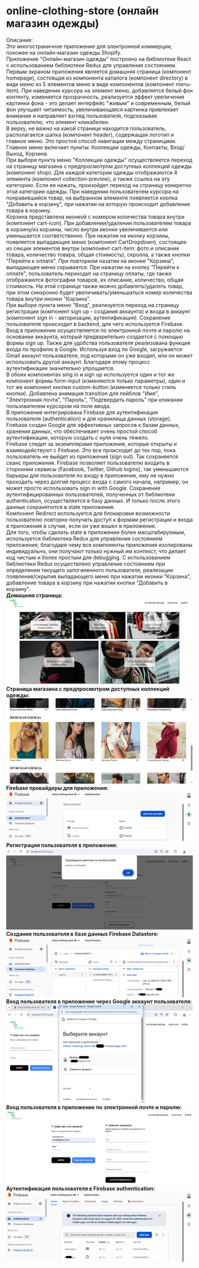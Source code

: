 # online-clothing-store (онлайн магазин одежды)

Описание:<br />
Это многостраничное приложение для электронной коммерции, похожее на онлайн-магазин одежды Shopify.<br />
Приложение "Онлайн-магазин одежды" построено на библиотеке React с использованием библиотеки Redux для управления состоянием.<br />
Первым экраном приложения является домашняя страница (компонент homepage), состоящая из компонента каталога (компонент directory) в виде меню из 5 элементов меню в виде компонентов (компонент menu-item). При наведении курсора на элемент меню, добавляется белый фон контенту, изменяется прозрачность, реализуется эффект увеличения картинки фона - это делает интерфейс "живым" и современным, белый фон улучшает читаемость, увеличивающаяся картинка привлекает внимание и направляет взгляд пользователя, подсказывая пользователю, что элемент кликабелен.<br />
В верху, не важно на какой странице находится пользователь, располагается шапка (компонент header), содержащая логотип и главное меню. Это простой способ навигации между страницами. Главное меню включает пункты: Коллекции одежды, Контакты, Вход/Выход, Корзина.<br />
При выборе пункта меню "Коллекции одежды" осуществляется переход на страницу магазина с предпросмотром доступных коллекций одежды (компонент shop). Для каждой категории одежды отображаются 4 элемента (компонент collection-preview), а также ссылка на эту категорию. Если ее нажать, произойдет переход на страницу конкретно этой категории одежды. При наведении пользователем курсора на понравившийся товар, на выбранном элементе появляется кнопка "Добавить в корзину", при нажатии на которую происходит добавление товара в корзину.<br />
Корзина представлена иконкой с номером количества товара внутри (компонент cart-icon). При добавлении/удалении пользователем товара в корзину/из корзины, число внутри иконки увеличивается или уменьшается соответственно. При нажатии на иконку корзины, появляется выпадающее меню (компонент CartDropdown), состоящее из секции элементов внутри (компонент cart-item: фото и описание товара, количество товара, общая стоимость), скролла, а также кнопки "Перейти к оплате". При повторном назатии на иконке "Корзина", выпадающее меню скрывается. При нажатии на кнопку "Перейти к оплате", пользователь переходит на страницу оплаты, где также отображаются фотографии товаров, их описание, количество, общая стоимость. На этой странице также можно добавлять/удалять товар, при этом синхронно будет увеличивать/уменьшаться номер количества товара внутри иконки "Корзина".<br />
При выборе пункта меню "Вход", реализуется переход на страницу регистрации (компонент sign up - создания аккаунта) и входа в аккаунт (компонент sign in - авторизации, аутентификация). Сохранение пользователя происходит в backend, для чего используется Firebase. Вход в приложение осуществляется по электронной почте и паролю на основании аккаунта, который предварительно создается с помощью формы sign up. Также для удобства пользователя реализована функция входа по профилю в Google. Используя вход по Google, загружается Gmail аккаунт пользователя, под которыми он уже входил, или он может использовать другой аккаунт. Благодаря этому процесс аутентификации значительно упрощается.<br />
В обоих компонентах sing in и sign up используется один и тот же компонент формы form-input (изменяются только параметры), один и тот же компонент кнопки custom-button (изменяется только стиль кнопки). Добавлена анимация transition для лейблов "Имя", "Электронная почта", "Пароль", "Подтвердить пароль" при кликании пользователем курсором на поле ввода.<br />
В приложение интегрирована Firebase для аутентификация пользователя (authentication) и для хранилища данных (storage). Firebase создан Google для эффективных запросов к базам данных, хранения данных, что обеспечивает очень простой способ аутентификации, которую создать с нуля очень тяжело.<br />
Firebase следит за экземплярами приложения, которые открыты и взаимодействуют с Firebase. Это все происходит до тех пор, пока пользователь не выйдет из приложения (sign out). Так сохраняется сеанс приложения. Firebase позволяет пользователю входить в стороннии сервисы (Facebook, Twitter, Github logins), так уменьшаются барьеры для пользователя по входу в приложение, ему не нужно проходить через долгий процесс входа с самого начала, например, он может просто использовать sign in with Google. Сохранение аутентифицированных пользователей, полученных от библиотеки authentication, осуществляется в базу данных. И только после этого данные сохранятются в state приложения.<br />
Компонент Redirect используется для блокировки возможности пользователю повторно получать доступ к формам регистрации и входа в приложение в случае, если он уже вошел в приложение.<br />
Для того, чтобы сделать state в приложении более масштабируемым, используется библиотека Redux для управления состоянием приложения, благодаря чему все компоненты приложения изолированы индивидуально, они получают только нужный им контекст, что делает код чистым и более простым для debugging. С использованием библиотеки Redux осуществлено управление состоянием при определении текущего залогиненного пользователя, реализации появления/скрытия выпадающего меню при нажатии иконки "Корзина", добавление товара в корзину при нажатии кнопки "Добавить в корзину".<br />
**Домашняя страница:**<br />
!['Скриншот проекта 1'](img/screenshot_01_homepage.PNG)<br />
**Страница магазина с предпросмотром доступных коллекций одежды:**<br />
!['Скриншот проекта 2'](img/screenshot_02_shoppage_cloth_collections.PNG)<br />
**Firebase провайдеры для приложения:**<br />
!['Скриншот проекта 3'](img/screenshot_03_sign-in-and-up-firebase-providers.PNG)<br />
**Регистрация пользователя в приложении:**<br />
!['Скриншот проекта 4'](img/screenshot_04_typed_wrong_registration_password.PNG)<br />
**Создание пользователя в базе данных Firebase Datastore:**<br />
!['Скриншот проекта 5'](img/screenshot_05_create_user_in_database.PNG)<br />
**Вход пользователя в приложение через Google аккаунт пользователя:**<br />
!['Скриншот проекта 6'](img/screenshot_06_sign_in_with_google.PNG)<br />
**Вход пользователя в приложение по электронной почте и паролю:**<br />
!['Скриншот проекта 7'](img/screenshot_07_sign_in_with_email_password.PNG)<br />
**Аутентификация пользователя в Firebase authentication:**<br />
!['Скриншот проекта 8'](img/screenshot_08_sign_in_with_google_firebase_auth.PNG)<br />
